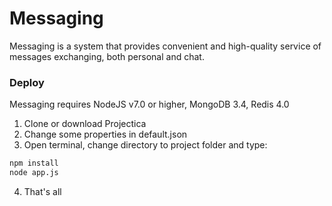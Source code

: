 # Messaging

Messaging is a system that provides convenient and high-quality service of messages exchanging, both personal and chat.

### Deploy
Messaging requires NodeJS v7.0 or higher, MongoDB 3.4, Redis 4.0

1. Clone or download Projectica
2. Change some properties in default.json
3. Open terminal, change directory to project folder and type:
```bat
npm install
node app.js
```
4. That's all

